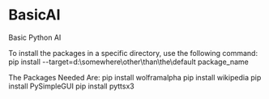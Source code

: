 # BasicAI
Basic Python AI

To install the packages in a specific directory, use the following command:
pip install --target=d:\somewhere\other\than\the\default package_name

The Packages Needed Are:
  pip install wolframalpha
  pip install wikipedia
  pip install PySimpleGUI
  pip install pyttsx3
